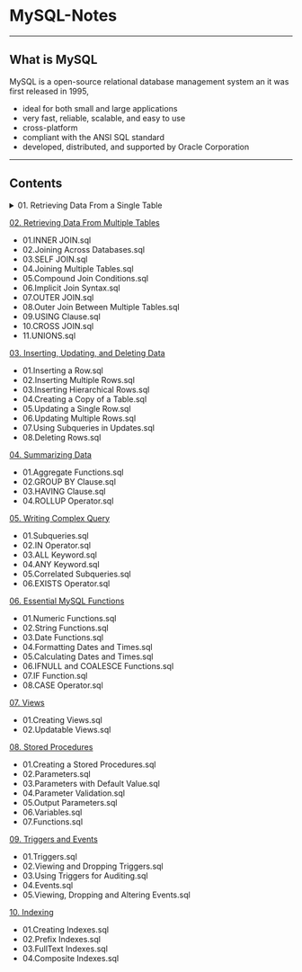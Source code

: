 # MySQL-Notes

---
## What is MySQL
MySQL is a open-source relational database management system an it was first released in 1995,
- ideal for both small and large applications
- very fast, reliable, scalable, and easy to use
- cross-platform
- compliant with the ANSI SQL standard
- developed, distributed, and supported by Oracle Corporation
---

## Contents
<details>
  <summary>01. Retrieving Data From a Single Table</summary>
  
 - 01.SELECT Clause.sql
  ```bash
USE sql_store;

-- Select all data
SELECT *
FROM customers;

-- Select all data order by first_name
SELECT *
FROM customers
ORDER BY first_name;

-- Select specific colums
SELECT
	first_name,
	last_name,
    points,
    points + 10,
    points + 20 AS plus_20,  -- Alias column name
	points + 30 AS "plus 20" -- If we want to add a space, we need to use double quotes
FROM customers;

-- Select unique list of selected column
SELECT DISTINCT state
FROM customers;
  ```

- 02.Where Clause (with AND, OR, NOT).sql
  ```bash
use sql_store;

  -- Where clause is a kind of condition clause. We can use >, >=, <, <=, =, !=, <>, AND, OR, NOT
  SELECT * 
  FROM Customers
  -- WHERE points > 3000;
  -- WHERE state != 'VA';
  -- WHERE birth_date > '1990-01-01' OR (points > 1000 AND state != 'VA');
  WHERE NOT birth_date > '1990-01-01' AND (points > 1000 AND state != 'VA');
  ```

- 03.IN Operator.sql
  ```bash

  ```

- 04.BETWEEN Operator.sql
  ```bash

  ```
- 05.LIKE Operator.sql
  ```bash

  ```
- 06.REGEXP Operator.sql
  ```bash

  ```
- 07.IS NULL Operator.sql
  ```bash

  ```
- 08.ORDER BY Clause.sql
  ```bash

  ```
- 09.LIMIT Clause.sql
  ```bash

  ```
</details>


[02. Retrieving Data From Multiple Tables](02.%20Retrieving%20Data%20From%20Multiple%20Tables)

- 01.INNER JOIN.sql
- 02.Joining Across Databases.sql
- 03.SELF JOIN.sql
- 04.Joining Multiple Tables.sql
- 05.Compound Join Conditions.sql
- 06.Implicit Join Syntax.sql
- 07.OUTER JOIN.sql
- 08.Outer Join Between Multiple Tables.sql
- 09.USING Clause.sql
- 10.CROSS JOIN.sql
- 11.UNIONS.sql

[03. Inserting, Updating, and Deleting Data](03.%20Inserting%2C%20Updating%2C%20and%20Deleting%20Data)

- 01.Inserting a Row.sql
- 02.Inserting Multiple Rows.sql
- 03.Inserting Hierarchical Rows.sql
- 04.Creating a Copy of a Table.sql
- 05.Updating a Single Row.sql
- 06.Updating Multiple Rows.sql
- 07.Using Subqueries in Updates.sql
- 08.Deleting Rows.sql

[04. Summarizing Data](04.%20Summarizing%20Data)

- 01.Aggregate Functions.sql
- 02.GROUP BY Clause.sql
- 03.HAVING Clause.sql
- 04.ROLLUP Operator.sql

[05. Writing Complex Query](05.%20Writing%20Complex%20Query)

- 01.Subqueries.sql
- 02.IN Operator.sql
- 03.ALL Keyword.sql
- 04.ANY Keyword.sql
- 05.Correlated Subqueries.sql
- 06.EXISTS Operator.sql

[06. Essential MySQL Functions](06.%20Essential%20MySQL%20Functions)

- 01.Numeric Functions.sql
- 02.String Functions.sql
- 03.Date Functions.sql
- 04.Formatting Dates and Times.sql
- 05.Calculating Dates and Times.sql
- 06.IFNULL and COALESCE Functions.sql
- 07.IF Function.sql
- 08.CASE Operator.sql

[07. Views](07.%20Views)

- 01.Creating Views.sql
- 02.Updatable Views.sql

[08. Stored Procedures](08.%20Stored%20Procedures)

- 01.Creating a Stored Procedures.sql
- 02.Parameters.sql
- 03.Parameters with Default Value.sql
- 04.Parameter Validation.sql
- 05.Output Parameters.sql
- 06.Variables.sql
- 07.Functions.sql

[09. Triggers and Events](09.%20Triggers%20and%20Events)

- 01.Triggers.sql
- 02.Viewing and Dropping Triggers.sql
- 03.Using Triggers for Auditing.sql
- 04.Events.sql
- 05.Viewing, Dropping and Altering Events.sql

[10. Indexing](10.%20Indexing)

- 01.Creating Indexes.sql
- 02.Prefix Indexes.sql
- 03.FullText Indexes.sql
- 04.Composite Indexes.sql
